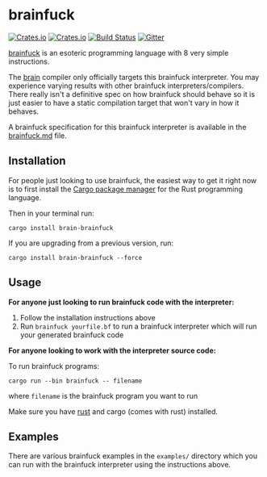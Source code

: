 # brainfuck

[![Crates.io](https://img.shields.io/crates/v/brainfuck.svg)](https://crates.io/crates/brainfuck)
[![Crates.io](https://img.shields.io/crates/l/brainfuck.svg)](https://crates.io/crates/brainfuck)
[![Build Status](https://travis-ci.org/brain-lang/brainfuck.svg?branch=master)](https://travis-ci.org/brain-lang/brainfuck)
[![Gitter](https://img.shields.io/gitter/room/brain-lang/brain.svg)](https://gitter.im/brain-lang/brain)

[brainfuck][brainfuck] is an esoteric programming language with 8 very simple
instructions.

The [brain][brain] compiler only officially targets this brainfuck interpreter.
You may experience varying results with other brainfuck interpreters/compilers.
There really isn't a definitive spec on how brainfuck should behave so it is
just easier to have a static compilation target that won't vary in how it
behaves.

A brainfuck specification for this brainfuck interpreter is available in
the [brainfuck.md](brainfuck.md) file.

## Installation

For people just looking to use brainfuck, the easiest way to get it right now
is to first install the [Cargo package manager][cargo-install] for the
Rust programming language.

Then in your terminal run:

```
cargo install brain-brainfuck
```

If you are upgrading from a previous version, run:

```
cargo install brain-brainfuck --force
```

## Usage

**For anyone just looking to run brainfuck code with the interpreter:**

1. Follow the installation instructions above
2. Run `brainfuck yourfile.bf` to run a brainfuck interpreter which will
   run your generated brainfuck code

**For anyone looking to work with the interpreter source code:**

To run brainfuck programs:
```
cargo run --bin brainfuck -- filename
```
where `filename` is the brainfuck program you want to run

Make sure you have [rust][rust] and cargo (comes with rust) installed.

## Examples

There are various brainfuck examples in the `examples/` directory which you can
run with the brainfuck interpreter using the instructions above.

[rust]: https://www.rust-lang.org/
[brain]: https://github.com/brain-lang/brain/
[brainfuck]: http://www.muppetlabs.com/~breadbox/bf/
[cargo-install]: https://crates.io/install
